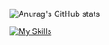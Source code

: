 ![Anurag's GitHub stats](https://github-readme-stats.vercel.app/api?username=anuraghazra&show_icons=true&theme=shadow_green)

[![My Skills](https://skillicons.dev/icons?i=flutter,kotlin,androidstudio&theme=dark)](https://skillicons.dev)
